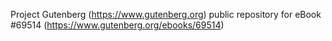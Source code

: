 Project Gutenberg (https://www.gutenberg.org) public repository for
eBook #69514 (https://www.gutenberg.org/ebooks/69514)
